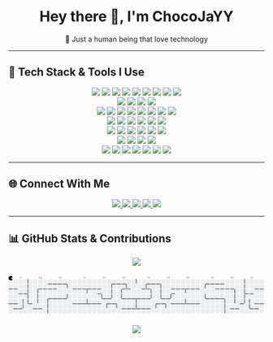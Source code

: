 <h1 align="center">Hey there 👋, I'm ChocoJaYY</h1>
<p align="center">🧠 Just a human being that love technology</p>

---

## 🧠 Tech Stack & Tools I Use

<div align="center">

<!-- Programming Languages -->
<img src="https://img.shields.io/badge/-TypeScript-3178C6?logo=typescript&logoColor=white&style=for-the-badge" />
<img src="https://img.shields.io/badge/-Go-00ADD8?logo=go&logoColor=white&style=for-the-badge" />
<img src="https://img.shields.io/badge/-Python-3776AB?logo=python&logoColor=white&style=for-the-badge" />
<img src="https://img.shields.io/badge/-Bash-121011?logo=gnubash&logoColor=white&style=for-the-badge" />
<img src="https://img.shields.io/badge/-C-A8B9CC?logo=c&logoColor=black&style=for-the-badge" />
<img src="https://img.shields.io/badge/-C++-00599C?logo=cpp&logoColor=white&style=for-the-badge" />
<img src="https://img.shields.io/badge/-Kotlin-7F52FF?logo=kotlin&logoColor=white&style=for-the-badge" />
<img src="https://img.shields.io/badge/-JavaScript-F7DF1E?logo=javascript&logoColor=black&style=for-the-badge" />
<img src="https://img.shields.io/badge/-PHP-777BB4?logo=php&logoColor=white&style=for-the-badge" />

<br>

<!-- Web, UI & Frontend -->
<img src="https://img.shields.io/badge/-TailwindCSS-06B6D4?logo=tailwindcss&logoColor=white&style=for-the-badge" />
<img src="https://img.shields.io/badge/-HTML5-E34F26?logo=html5&logoColor=white&style=for-the-badge" />
<img src="https://img.shields.io/badge/-Handlebars-000000?logo=handlebarsdotjs&logoColor=white&style=for-the-badge" />
<img src="https://img.shields.io/badge/-npm-CB3837?logo=npm&logoColor=white&style=for-the-badge" />

<br>

<!-- OS, Platforms & Cloud -->
<img src="https://img.shields.io/badge/-Linux-FCC624?logo=linux&logoColor=black&style=for-the-badge" />
<img src="https://img.shields.io/badge/-Ubuntu-E95420?logo=ubuntu&logoColor=white&style=for-the-badge" />
<img src="https://img.shields.io/badge/-Debian-A81D33?logo=debian&logoColor=white&style=for-the-badge" />
<img src="https://img.shields.io/badge/-CentOS-262577?logo=centos&logoColor=white&style=for-the-badge" />
<img src="https://img.shields.io/badge/-AWS-232F3E?logo=amazonaws&logoColor=white&style=for-the-badge" />
<img src="https://img.shields.io/badge/-Azure-0078D4?logo=microsoftazure&logoColor=white&style=for-the-badge" />
<img src="https://img.shields.io/badge/-GCP-4285F4?logo=googlecloud&logoColor=white&style=for-the-badge" />
<img src="https://img.shields.io/badge/-DigitalOcean-0080FF?logo=digitalocean&logoColor=white&style=for-the-badge" />

<br>

<!-- DevOps & Tools -->
<img src="https://img.shields.io/badge/-Docker-2496ED?logo=docker&logoColor=white&style=for-the-badge" />
<img src="https://img.shields.io/badge/-Kubernetes-326CE5?logo=kubernetes&logoColor=white&style=for-the-badge" />
<img src="https://img.shields.io/badge/-Nginx-009639?logo=nginx&logoColor=white&style=for-the-badge" />
<img src="https://img.shields.io/badge/-Apache-D22128?logo=apache&logoColor=white&style=for-the-badge" />
<img src="https://img.shields.io/badge/-Git-F05032?logo=git&logoColor=white&style=for-the-badge" />
<img src="https://img.shields.io/badge/-Heroku-430098?logo=heroku&logoColor=white&style=for-the-badge" />

<br>

<!-- AI, ML, Data -->
<img src="https://img.shields.io/badge/-Anaconda-44A833?logo=anaconda&logoColor=white&style=for-the-badge" />
<img src="https://img.shields.io/badge/-Kaggle-20BEFF?logo=kaggle&logoColor=white&style=for-the-badge" />
<img src="https://img.shields.io/badge/-TensorFlow-FF6F00?logo=tensorflow&logoColor=white&style=for-the-badge" />
<img src="https://img.shields.io/badge/-PyTorch-EE4C2C?logo=pytorch&logoColor=white&style=for-the-badge" />
<img src="https://img.shields.io/badge/-OpenCV-5C3EE8?logo=opencv&logoColor=white&style=for-the-badge" />
<img src="https://img.shields.io/badge/-SQLite-003B57?logo=sqlite&logoColor=white&style=for-the-badge" />

<br>

<!-- Mobile & Hardware -->
<img src="https://img.shields.io/badge/-Android-3DDC84?logo=android&logoColor=white&style=for-the-badge" />
<img src="https://img.shields.io/badge/-Flutter-02569B?logo=flutter&logoColor=white&style=for-the-badge" />
<img src="https://img.shields.io/badge/-Arduino-00979D?logo=arduino&logoColor=white&style=for-the-badge" />
<img src="https://img.shields.io/badge/-RaspberryPi-A22846?logo=raspberrypi&logoColor=white&style=for-the-badge" />

<br>

<!-- Design & Media -->
<img src="https://img.shields.io/badge/-Blender-F5792A?logo=blender&logoColor=white&style=for-the-badge" />
<img src="https://img.shields.io/badge/-GIMP-5C5543?logo=gimp&logoColor=white&style=for-the-badge" />
<img src="https://img.shields.io/badge/-Unreal%20Engine-313131?logo=unrealengine&logoColor=white&style=for-the-badge" />
<img src="https://img.shields.io/badge/-Photoshop-31A8FF?logo=adobephotoshop&logoColor=white&style=for-the-badge" />
<img src="https://img.shields.io/badge/-Premiere%20Pro-9999FF?logo=adobepremierepro&logoColor=white&style=for-the-badge" />
<img src="https://img.shields.io/badge/-After%20Effects-9999FF?logo=adobeaftereffects&logoColor=white&style=for-the-badge" />
<img src="https://img.shields.io/badge/-Audition-9999FF?logo=adobeaudition&logoColor=white&style=for-the-badge" />

</div>

---

## 🌐 Connect With Me

<p align="center">
  <a href="https://linkedin.com/in/spjay/">
    <img src="https://img.shields.io/static/v1?message=LinkedIn&logo=linkedin&label=&color=0077B5&logoColor=white&labelColor=&style=for-the-badge" height="25" />
  </a>
  <a href="https://facebook.com/spjay">
    <img src="https://img.shields.io/static/v1?message=Facebook&logo=facebook&label=&color=1877F2&logoColor=white&labelColor=&style=for-the-badge" height="25" />
  </a>
  <a href="https://t.me/waruni666">
    <img src="https://img.shields.io/static/v1?message=Telegram&logo=telegram&label=&color=2CA5E0&logoColor=white&labelColor=&style=for-the-badge" height="25" />
  </a>
  <a href="https://youtube.com/@SPJay99">
    <img src="https://img.shields.io/static/v1?message=YouTube&logo=youtube&label=&color=FF0000&logoColor=white&labelColor=&style=for-the-badge" height="25" />
  </a>
  <a href="https://paypal.me/@JanithPremarathne">
    <img src="https://img.shields.io/static/v1?message=PayPal&logo=paypal&label=&color=00457C&logoColor=white&labelColor=&style=for-the-badge" height="25" />
  </a>
</p>

---

## 📊 GitHub Stats & Contributions

<div align="center">
  <img src="https://streak-stats.demolab.com?user=ChocoJaYY&theme=dracula&hide_border=false&border_radius=5" height="150" />
  <br><br>
  <picture>
    <source media="(prefers-color-scheme: dark)" srcset="https://raw.githubusercontent.com/ChocoJaYY/ChocoJaYY/output/pacman-contribution-graph-dark.svg">
    <source media="(prefers-color-scheme: light)" srcset="https://raw.githubusercontent.com/ChocoJaYY/ChocoJaYY/output/pacman-contribution-graph.svg">
    <img alt="pacman contribution graph" src="https://raw.githubusercontent.com/ChocoJaYY/ChocoJaYY/output/pacman-contribution-graph.svg">
  </picture>
  <br><br>
  <img src="https://profile-counter.glitch.me/ChocoJaYY/count.svg?" />
</div>
